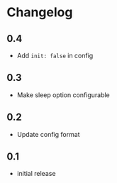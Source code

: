 # Changelog

## 0.4

- Add `init: false` in config

## 0.3

- Make sleep option configurable

## 0.2

- Update config format

## 0.1

- initial release
